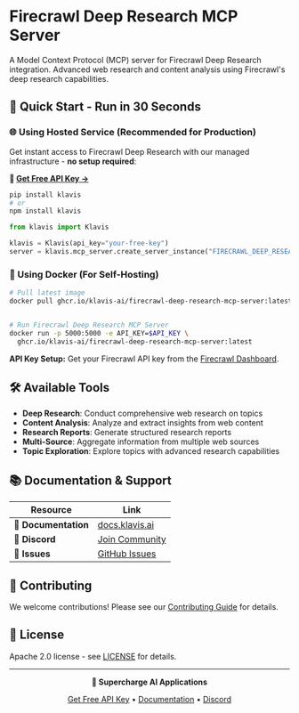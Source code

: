 # Firecrawl Deep Research MCP Server

A Model Context Protocol (MCP) server for Firecrawl Deep Research integration. Advanced web research and content analysis using Firecrawl's deep research capabilities.

## 🚀 Quick Start - Run in 30 Seconds

### 🌐 Using Hosted Service (Recommended for Production)

Get instant access to Firecrawl Deep Research with our managed infrastructure - **no setup required**:

**🔗 [Get Free API Key →](https://www.klavis.ai/home/api-keys)**

```bash
pip install klavis
# or
npm install klavis
```

```python
from klavis import Klavis

klavis = Klavis(api_key="your-free-key")
server = klavis.mcp_server.create_server_instance("FIRECRAWL_DEEP_RESEARCH", "user123")
```

### 🐳 Using Docker (For Self-Hosting)

```bash
# Pull latest image
docker pull ghcr.io/klavis-ai/firecrawl-deep-research-mcp-server:latest


# Run Firecrawl Deep Research MCP Server
docker run -p 5000:5000 -e API_KEY=$API_KEY \
  ghcr.io/klavis-ai/firecrawl-deep-research-mcp-server:latest
```

**API Key Setup:** Get your Firecrawl API key from the [Firecrawl Dashboard](https://firecrawl.dev/).

## 🛠️ Available Tools

- **Deep Research**: Conduct comprehensive web research on topics
- **Content Analysis**: Analyze and extract insights from web content
- **Research Reports**: Generate structured research reports
- **Multi-Source**: Aggregate information from multiple web sources
- **Topic Exploration**: Explore topics with advanced research capabilities

## 📚 Documentation & Support

| Resource | Link |
|----------|------|
| **📖 Documentation** | [docs.klavis.ai](https://docs.klavis.ai) |
| **💬 Discord** | [Join Community](https://discord.gg/p7TuTEcssn) |
| **🐛 Issues** | [GitHub Issues](https://github.com/klavis-ai/klavis/issues) |

## 🤝 Contributing

We welcome contributions! Please see our [Contributing Guide](../../CONTRIBUTING.md) for details.

## 📜 License

Apache 2.0 license - see [LICENSE](../../LICENSE) for details.

---

<div align="center">
  <p><strong>🚀 Supercharge AI Applications </strong></p>
  <p>
    <a href="https://www.klavis.ai">Get Free API Key</a> •
    <a href="https://docs.klavis.ai">Documentation</a> •
    <a href="https://discord.gg/p7TuTEcssn">Discord</a>
  </p>
</div>

